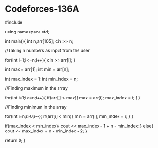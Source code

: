 # Codeforces-136A
#include <iostream>
 
using namespace std;
 
int main(){
  int n,arr[105];
  cin >> n;
  
  //Taking n numbers as input from the user
  
  for(int i=1;i<=n;i++){
    cin >> arr[i];
  }
  
  int max = arr[1]; 
  int min = arr[n];
  
  int max_index = 1;
  int min_index = n;
  
  //Finding maximum in the array
  
  for(int i=1;i<=n;i++){
    if(arr[i] > max){
      max = arr[i];
      max_index = i;
    }
  }
  
  //Finding minimum in the array
  
  for(int i=n;i>0;i--){
    if(arr[i] < min){
      min = arr[i];
      min_index = i;
    }
  }
 
  if(max_index < min_index){
    cout << max_index - 1 + n - min_index;
  }
  else{
    cout << max_index + n - min_index - 2;
  }
  
  return 0;
}
